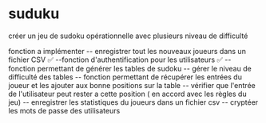 # suduku
créer un jeu de sudoku opérationnelle avec plusieurs niveau de difficulté

fonction a implémenter 
-- enregistrer tout les nouveaux joueurs dans un fichier CSV ✅
--fonction d'authentification pour les utilisateurs ✅
-- fonction permettant de générer les tables de sudoku 
-- gérer le niveau de difficulté des tables 
-- fonction permettant de récupérer les entrées du joueur et les ajouter aux bonne positions sur la table 
-- vérifier que l'entrée de l'utilisateur peut rester a cette position ( en accord avec les règles du jeu)
-- enregistrer les statistiques du joueurs dans un fichier csv
-- cryptéer les mots de passe des utilisateurs 
